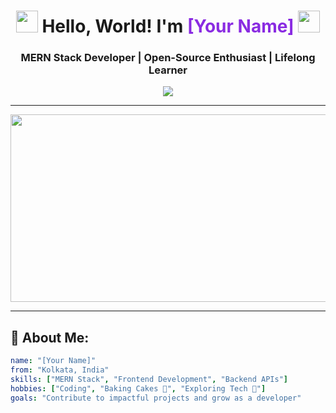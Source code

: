<!-- Header -->
<h1 align="center">
  <img src="https://media.giphy.com/media/hvRJCLFzcasrR4ia7z/giphy.gif" width="35"> 
  Hello, World! I'm <span style="color:#8A2BE2">[Your Name]</span>
  <img src="https://media.giphy.com/media/hvRJCLFzcasrR4ia7z/giphy.gif" width="35">
</h1>
<h3 align="center">MERN Stack Developer | Open-Source Enthusiast | Lifelong Learner</h3>

<p align="center">
  <img src="https://readme-typing-svg.demolab.com?font=Fira+Code&size=24&pause=1000&color=8A2BE2&center=true&width=500&lines=Passionate+about+creating+cool+apps;MERN+Stack+Lover+💻;Open+to+collaboration+and+learning!">
</p>

---

<!-- Animated GIF -->
<p align="center">
  <img src="https://media.giphy.com/media/qgQUggAC3Pfv687qPC/giphy.gif" width="600" height="300" />
</p>

---

<!-- About Section -->
## 🌟 About Me:
```yaml
name: "[Your Name]"
from: "Kolkata, India"
skills: ["MERN Stack", "Frontend Development", "Backend APIs"]
hobbies: ["Coding", "Baking Cakes 🎂", "Exploring Tech 🚀"]
goals: "Contribute to impactful projects and grow as a developer"

